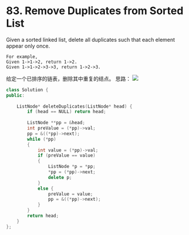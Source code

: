 # 83. Remove Duplicates from Sorted List
Given a sorted linked list, delete all duplicates such that each element appear only once.
```
For example,
Given 1->1->2, return 1->2.
Given 1->1->2->3->3, return 1->2->3.
```
给定一个已排序的链表，删除其中重复的结点。
思路：
![](http://upload-images.jianshu.io/upload_images/1727123-ad786167f59aff99.png?imageMogr2/auto-orient/strip%7CimageView2/2/w/1240)
```cpp
class Solution {
public:
    
    ListNode* deleteDuplicates(ListNode* head) {
        if (head == NULL) return head;
        
        ListNode **pp = &head;
        int preValue = (*pp)->val;
        pp = &((*pp)->next);
        while (*pp)
        {
            int value = (*pp)->val;
            if (preValue == value)
            {
                ListNode *p = *pp;
                *pp = (*pp)->next;
                delete p;
            }
            else {
                preValue = value;
                pp = &((*pp)->next);
            }
        }
        return head;
    }
};
```
